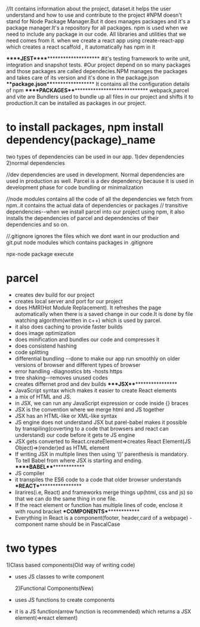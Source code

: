 //It contains information about the project, dataset.it helps the user understand and how to use and contribute to the project
#NPM doesn't stand for Node Package Manager.But it does manages packages and it's a package manager.It's a repository for all packages. npm is used when we need to include any package in our code. All libraries and utilities that we need comes from it. when we create a react app using create-react-app which creates a react scaffold , it automatically has npm in it

********************\*\*\*\*********************JEST******************************\*\*\*\*******************************
#it's testing framework to write unit, integration and snapshot tests.
#Our project depend on so many packages and those packages are called dependecies.NPM manages the packages and takes care of its version and it's done in the package.json
********************\*\*********************package.json****************************\*\*****************************
It contains all the configuration details of npm
******************\*\*\*\*******************PACKAGES********************************\*\*********************************
webpack,parcel and vite are Bundlers used to bundle up all files in our project and shifts it to production.It can be installed as packages in our project.

# to install packages, npm install dependency(package)\_name

two types of dependencies can be used in our app.
1)dev dependencies 2)normal dependencies

//dev dependencies are used in development. Normal dependencies are used in production as well. Parcel is a dev dependency because it is used in development phase for code bundling or minimalization

//node modules contains all the code of all the dependencies we fetch from npm..it contains the actual data of dependencies or packages
// transitive dependencies--when we install parcel into our project using npm, it also installs the dependencies of parcel and dependencies of their dependencies and so on.

//.gitignore ignores the files which we dont want in our production and git.put node modules which contains packages in .gitignore

npx-node package execute

# parcel

- creates dev build for our project
- creates local server and port for our project
- does HMR(Hot Module Replacement). It refreshes the page automatically when there is a saved change in our code.It is done by file watching algorithm(written in c++) which is used by parcel.
- it also does caching to provide faster builds
- does image optimization
- does minification and bundles our code and compresses it
- does consistend hashing
- code splitting
- differential bundling --done to make our app run smoothly on older versions of browser and different types of browser
- error handling
  -diagnostics bts
  -hosts https
- tree shaking--removes unused codes
- creates differnet prod and dev builds
  ************************\*\*\*************************JSX********************************\*\*********************************
- JavaScript syntax which makes it easier to create React elements
- a mix of HTML and JS.
- in JSX, we can run any JavaScript expression or code inside {} braces
- JSX is the convention where we merge html and JS together
- JSX has an HTML-like or XML-like syntax
- JS engine does not understand JSX but parel-babel makes it possible by transpiling(coverting to a code that browsers and react can understand) our code before it gets te JS engine
- JSX gets converted to React.createElement=>creates React Element(JS Object)=>(render)ed as HTML element
- If writing JSX in multiple lines then using ‘()’ parenthesis is
  mandatory. To tell Babel from where JSX is starting and ending.
  ************************\*\*\*\*************************BABEL******************************\*\*******************************
- JS compiler
- it transpiles the ES6 code to a code that older browser understands
  ************************\*************************REACT********************************\*********************************
- lirarires(i.e, React) and frameworks merge things up(html, css and js) so that we can do the same thing in one file.
- If the react element or function has multiple lines of code, enclose it with round bracket
  ************************\*************************COMPONENTS******************************\*******************************
- Everything in React is a component(footer, header,card of a webpage)
  -component name should be in PascalCase

# two types

1)Class based components(Old way of writing code)

- uses JS classes to write component

  2)Functional Components(New)

- uses JS functions to create components
- it is a JS function(arrow function is recommended) which returns a JSX element(=>react element)
